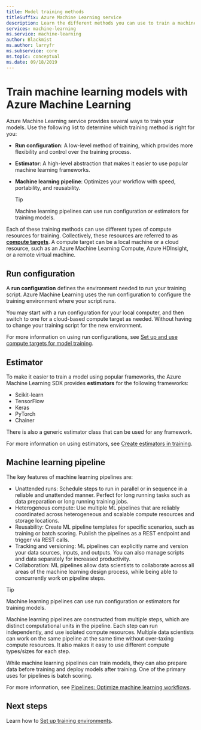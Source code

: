 ```yaml
---
title: Model training methods
titleSuffix: Azure Machine Learning service
description: Learn the different methods you can use to train a machine learning model with the Azure Machine Learning service. Estimators provide an easy way to work with popular frameworks like Scikit-learn, TensorFlow, Keras, PyTorch, and Chainer. Machine Learning pipelines make it easy to schedule unattended runs, use heterogenous compute environments, and reuse parts of your workflow. And run configurations provide granular control over the compute targets that the training process runs on.
services: machine-learning
ms.service: machine-learning
author: Blackmist
ms.author: larryfr
ms.subservice: core
ms.topic: conceptual
ms.date: 09/18/2019
---
```


# Train machine learning models with Azure Machine Learning

Azure Machine Learning service provides several ways to train your models. Use the following list to determine which training method is right for you:

+ **Run configuration**: A low-level method of training, which provides more flexibility and control over the training process.

+ **Estimator**: A high-level abstraction that makes it easier to use popular machine learning frameworks.

+ **Machine learning pipeline**: Optimizes your workflow with speed, portability, and reusability.

    > [!TIP]
    > Machine learning pipelines can use run configuration or estimators for training models.

Each of these training methods can use different types of compute resources for training. Collectively, these resources are referred to as [__compute targets__](concept-azure-machine-learning-architecture.md#compute-targets). A compute target can be a local machine or a cloud resource, such as an Azure Machine Learning Compute, Azure HDInsight, or a remote virtual machine.

## Run configuration

A __run configuration__ defines the environment needed to run your training script. Azure Machine Learning uses the run configuration to configure the training environment where your script runs.

You may start with a run configuration for your local computer, and then switch to one for a cloud-based compute target as needed. Without having to change your training script for the new environment.

For more information on using run configurations, see [Set up and use compute targets for model training](how-to-set-up-training-targets.md).

## Estimator

To make it easier to train a model using popular frameworks, the Azure Machine Learning SDK provides __estimators__ for the following frameworks:

+ Scikit-learn
+ TensorFlow
+ Keras
+ PyTorch
+ Chainer

There is also a generic estimator class that can be used for any framework.

For more information on using estimators, see [Create estimators in training](how-to-train-ml-models.md).

## Machine learning pipeline

The key features of machine learning pipelines are:

+ Unattended runs: Schedule steps to run in parallel or in sequence in a reliable and unattended manner. Perfect for long running tasks such as data preparation or long running training jobs.
+ Heterogenous compute: Use multiple ML pipelines that are reliably coordinated across heterogeneous and scalable compute resources and storage locations.
+ Reusability: Create ML pipeline templates for specific scenarios, such as training or batch scoring. Publish the pipelines as a REST endpoint and trigger via REST calls.
+ Tracking and versioning: ML pipelines can explicitly name and version your data sources, inputs, and outputs. You can also manage scripts and data separately for increased productivity.
+ Collaboration: ML pipelines allow data scientists to collaborate across all areas of the machine learning design process, while being able to concurrently work on pipeline steps.

> [!TIP]
> Machine learning pipelines can use run configuration or estimators for training models.

Machine learning pipelines are constructed from multiple steps, which are distinct computational units in the pipeline. Each step can run independently, and use isolated compute resources. Multiple data scientists can work on the same pipeline at the same time without over-taxing compute resources. It also makes it easy to use different compute types/sizes for each step.

While machine learning pipelines can train models, they can also prepare data before training and deploy models after training. One of the primary uses for pipelines is batch scoring.

For more information, see [Pipelines: Optimize machine learning workflows](concept-ml-pipelines.md).

## Next steps

Learn how to [Set up training environments](how-to-set-up-training-targets.md).